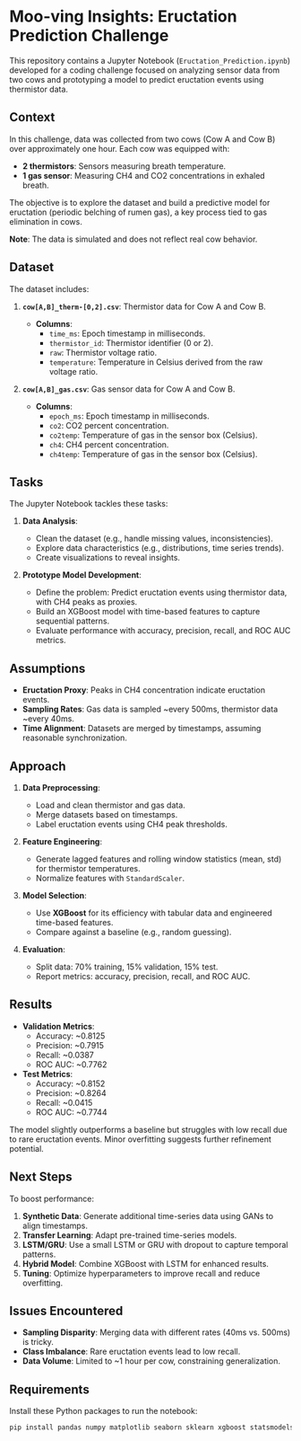 # Moo-ving Insights: Eructation Prediction Challenge

This repository contains a Jupyter Notebook (`Eructation_Prediction.ipynb`) developed for a coding challenge focused on analyzing sensor data from two cows and prototyping a model to predict eructation events using thermistor data.

## Context

In this challenge, data was collected from two cows (Cow A and Cow B) over approximately one hour. Each cow was equipped with:
- **2 thermistors**: Sensors measuring breath temperature.
- **1 gas sensor**: Measuring CH4 and CO2 concentrations in exhaled breath.

The objective is to explore the dataset and build a predictive model for eructation (periodic belching of rumen gas), a key process tied to gas elimination in cows.

**Note**: The data is simulated and does not reflect real cow behavior.

## Dataset

The dataset includes:
1. **`cow[A,B]_therm-[0,2].csv`**: Thermistor data for Cow A and Cow B.
   - **Columns**:
     - `time_ms`: Epoch timestamp in milliseconds.
     - `thermistor_id`: Thermistor identifier (0 or 2).
     - `raw`: Thermistor voltage ratio.
     - `temperature`: Temperature in Celsius derived from the raw voltage ratio.

2. **`cow[A,B]_gas.csv`**: Gas sensor data for Cow A and Cow B.
   - **Columns**:
     - `epoch_ms`: Epoch timestamp in milliseconds.
     - `co2`: CO2 percent concentration.
     - `co2temp`: Temperature of gas in the sensor box (Celsius).
     - `ch4`: CH4 percent concentration.
     - `ch4temp`: Temperature of gas in the sensor box (Celsius).

## Tasks

The Jupyter Notebook tackles these tasks:
1. **Data Analysis**:
   - Clean the dataset (e.g., handle missing values, inconsistencies).
   - Explore data characteristics (e.g., distributions, time series trends).
   - Create visualizations to reveal insights.

2. **Prototype Model Development**:
   - Define the problem: Predict eructation events using thermistor data, with CH4 peaks as proxies.
   - Build an XGBoost model with time-based features to capture sequential patterns.
   - Evaluate performance with accuracy, precision, recall, and ROC AUC metrics.

## Assumptions

- **Eructation Proxy**: Peaks in CH4 concentration indicate eructation events.
- **Sampling Rates**: Gas data is sampled ~every 500ms, thermistor data ~every 40ms.
- **Time Alignment**: Datasets are merged by timestamps, assuming reasonable synchronization.

## Approach

1. **Data Preprocessing**:
   - Load and clean thermistor and gas data.
   - Merge datasets based on timestamps.
   - Label eructation events using CH4 peak thresholds.

2. **Feature Engineering**:
   - Generate lagged features and rolling window statistics (mean, std) for thermistor temperatures.
   - Normalize features with `StandardScaler`.

3. **Model Selection**:
   - Use **XGBoost** for its efficiency with tabular data and engineered time-based features.
   - Compare against a baseline (e.g., random guessing).

4. **Evaluation**:
   - Split data: 70% training, 15% validation, 15% test.
   - Report metrics: accuracy, precision, recall, and ROC AUC.

## Results

- **Validation Metrics**:
  - Accuracy: ~0.8125
  - Precision: ~0.7915
  - Recall: ~0.0387
  - ROC AUC: ~0.7762
- **Test Metrics**:
  - Accuracy: ~0.8152
  - Precision: ~0.8264
  - Recall: ~0.0415
  - ROC AUC: ~0.7744

The model slightly outperforms a baseline but struggles with low recall due to rare eructation events. Minor overfitting suggests further refinement potential.

## Next Steps

To boost performance:
1. **Synthetic Data**: Generate additional time-series data using GANs to align timestamps.
2. **Transfer Learning**: Adapt pre-trained time-series models.
3. **LSTM/GRU**: Use a small LSTM or GRU with dropout to capture temporal patterns.
4. **Hybrid Model**: Combine XGBoost with LSTM for enhanced results.
5. **Tuning**: Optimize hyperparameters to improve recall and reduce overfitting.

## Issues Encountered

- **Sampling Disparity**: Merging data with different rates (40ms vs. 500ms) is tricky.
- **Class Imbalance**: Rare eructation events lead to low recall.
- **Data Volume**: Limited to ~1 hour per cow, constraining generalization.

## Requirements

Install these Python packages to run the notebook:
```bash
pip install pandas numpy matplotlib seaborn sklearn xgboost statsmodels
